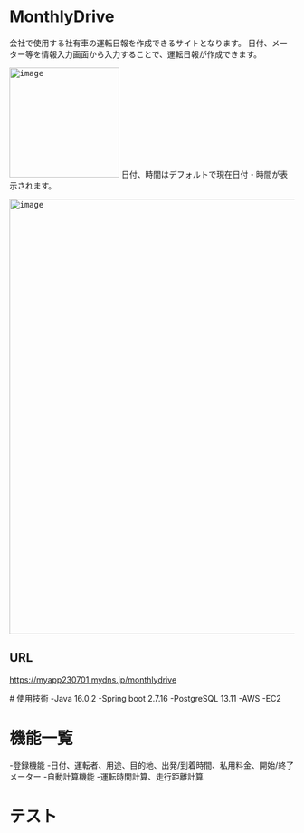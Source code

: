 ﻿# MonthlyDrive
会社で使用する社有車の運転日報を作成できるサイトとなります。
日付、メーター等を情報入力画面から入力することで、運転日報が作成できます。

<kbd><img width="194" alt="image" src="https://github.com/S27-tt/MonthlyDrive/assets/131981423/d9271a02-8be8-40e0-9ca5-f760aefa9d1c"></kbd>
日付、時間はデフォルトで現在日付・時間が表示されます。

<kbd><img width="768" alt="image" src="https://github.com/S27-tt/MonthlyDrive/assets/131981423/dca34121-b6aa-4f17-b772-41b9e2e4d23b"></kbd>

## URL
https://myapp230701.mydns.jp/monthlydrive

﻿# 使用技術
-Java 16.0.2
-Spring boot 2.7.16
-PostgreSQL 13.11
-AWS
 -EC2

 # 機能一覧
-登録機能
 -日付、運転者、用途、目的地、出発/到着時間、私用料金、開始/終了メーター
-自動計算機能
 -運転時間計算、走行距離計算

 # テスト
